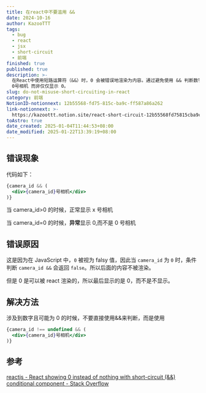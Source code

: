 ```yaml
---
title: 在react中不要滥用 &&
date: 2024-10-16
author: KazooTTT
tags:
  - bug
  - react
  - jsx
  - short-circuit
  - 前端
finished: true
published: true
description: >-
  在React中使用短路运算符（&&）时，0 会被错误地渲染为内容。通过避免使用 && 判断数字，特别是可能为 0 的值，可以确保正确的内容显示，例如显示
  0号相机 而非仅仅显示 0。
slug: do-not-misuse-short-circuiting-in-react
category: 前端
NotionID-notionnext: 12b55568-fd75-815c-ba9c-ff587a86a262
link-notionnext: >-
  https://kazoottt.notion.site/react-short-circuit-12b55568fd75815cba9cff587a86a262
toAstro: true
date_created: 2025-01-04T11:44:53+08:00
date_modified: 2025-01-22T13:39:19+08:00
---
```


## 错误现象

代码如下：

``` jsx
{camera_id && (
  <div>{camera_id}号相机</div>
)}
```

当 camera_id>0 的时候，正常显示 x 号相机

当 camera_id=0 的时候，**异常**显示 0,而不是 0 号相机

## 错误原因

这是因为在 JavaScript 中，`0` 被视为 falsy 值，因此当 `camera_id` 为 `0` 时，条件判断 `camera_id &&` 会返回 `false`。所以后面的内容不被渲染。

但是 0 是可以被 react 渲染的，所以最后显示的是 0，而不是不显示。

## 解决方法

涉及到数字且可能为 0 的时候，不要直接使用&&来判断，而是使用

``` jsx
{camera_id !== undefined && (
  <div>{camera_id}号相机</div>
)}
```

## 参考

[reactjs - React showing 0 instead of nothing with short-circuit (&&) conditional component - Stack Overflow](https://stackoverflow.com/questions/53048037/react-showing-0-instead-of-nothing-with-short-circuit-conditional-component)
